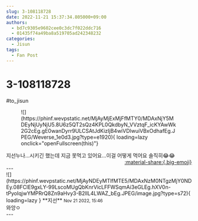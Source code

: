 ```yaml
---
slug: 3-108118728
date: 2022-11-21 15:37:34.805000+09:00
authors:
  - bd7c9305e9602cee0c3dc7f022ddc716
  - 01435f74a49ba8a519705ad242348232
categories:
  - Jisun
tags:
  - Fan Post
---
```


# 3-108118728

<div class="post-container" markdown="1">
<div class="content-container md-sidebar__scrollwrap" markdown="1">

\#to_jisun 
<figure markdown="1">
![](https://phinf.wevpstatic.net/MjAyMjExMjFfMTY0/MDAxNjY5MDEyNjUyNjU5.8U6z5QT2sQz4KPL0QkdbyN_VVztqF_icKYAwWk2G2cEg.gE0wanDyrr9ULCSAtJdKizIjB4wiVDlwuiVBxOdhafEg.JPEG/Weverse_1e0d3.jpg?type=e1920){ loading=lazy onclick="openFullscreen(this)"}
</figure>
지선누나...시키긴 했는데 지금 못먹고 있어요...이걸 어떻게 먹어요 솔직히😂😂

</div>
</div>

<div style="text-align: right;" markdown="1">
<a href="https://weverse.io/fromis9/fanpost/3-108118728" style="text-align: right;">:material-share:{.big-emoji}</a>
</div>
---

<div class="comments-container md-sidebar__scrollwrap" markdown="1">
<div class="comment" markdown="1">
<div class='id-container' markdown="1">
![](https://phinf.wevpstatic.net/MjAyNDEyMTlfMTE5/MDAxNzM0NTgzMjY0NDEy.08FClE9gxLY-99LscoMUgQbKnrVicLFFWSqmAi3eGLEg.hXV0n-tPyoIqjwYMPRrQ8Zn9aHvy3-B2llL4LWAZ_bEg.JPEG/image.jpg?type=s72){ loading=lazy }
**<span class="artist">지선</span>** <small>Nov 21 2022, 15:46</small><br>
</div>
<div class='comment-body' markdown="1">
와앙ㅇ
</div>
</div>
</div>
---

